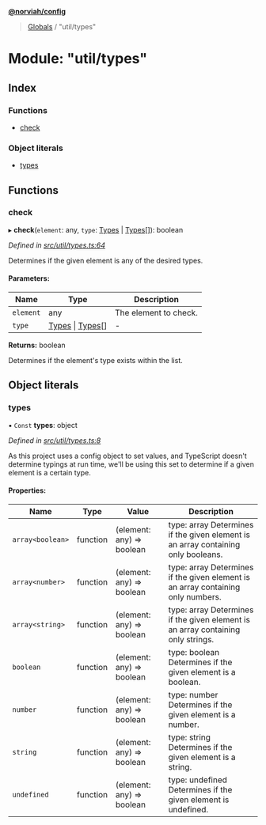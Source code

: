 **[@norviah/config](../README.md)**

> [Globals](../globals.md) / "util/types"

# Module: "util/types"

## Index

### Functions

* [check](_util_types_.md#check)

### Object literals

* [types](_util_types_.md#types)

## Functions

### check

▸ **check**(`element`: any, `type`: [Types](_types_types_.md#types) \| [Types](_types_types_.md#types)[]): boolean

*Defined in [src/util/types.ts:64](https://github.com/norviah/config/blob/641e50d/src/util/types.ts#L64)*

Determines if the given element is any of the desired types.

#### Parameters:

Name | Type | Description |
------ | ------ | ------ |
`element` | any | The element to check. |
`type` | [Types](_types_types_.md#types) \| [Types](_types_types_.md#types)[] | - |

**Returns:** boolean

Determines if the element's type exists within the list.

## Object literals

### types

▪ `Const` **types**: object

*Defined in [src/util/types.ts:8](https://github.com/norviah/config/blob/641e50d/src/util/types.ts#L8)*

As this project uses a config object to set values, and TypeScript doesn't
determine typings at run time, we'll be using this set to determine if a
given element is a certain type.

#### Properties:

Name | Type | Value | Description |
------ | ------ | ------ | ------ |
`array<boolean>` | function | (element: any) => boolean | type: array<boolean> Determines if the given element is an array containing only booleans. |
`array<number>` | function | (element: any) => boolean | type: array<number> Determines if the given element is an array containing only numbers. |
`array<string>` | function | (element: any) => boolean | type: array<string> Determines if the given element is an array containing only strings. |
`boolean` | function | (element: any) => boolean | type: boolean Determines if the given element is a boolean. |
`number` | function | (element: any) => boolean | type: number Determines if the given element is a number. |
`string` | function | (element: any) => boolean | type: string Determines if the given element is a string. |
`undefined` | function | (element: any) => boolean | type: undefined Determines if the given element is undefined. |
